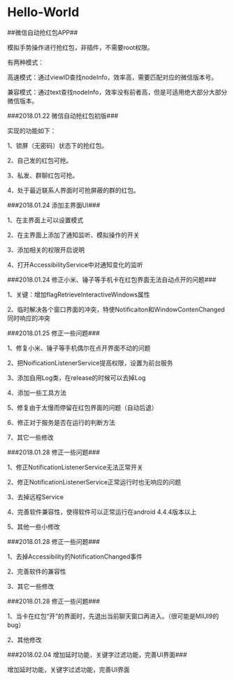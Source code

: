 # Hello-World

##微信自动抢红包APP##


模拟手势操作进行抢红包，非插件，不需要root权限。


有两种模式：

高速模式：通过viewID查找nodeInfo，效率高，需要匹配对应的微信版本号。

兼容模式：通过text查找nodeInfo，效率没有前者高，但是可适用绝大部分大部分微信版本。



###2018.01.22    微信自动抢红包初版###

实现的功能如下：

1、锁屏（无密码）状态下的抢红包。

2、自己发的红包可抢。

3、私发、群聊红包可抢。

4、处于最近联系人界面时可抢屏蔽的群的红包。


###2018.01.24    添加主界面UI###

1、在主界面上可以设置模式

2、在主界面上添加了通知监听、模拟操作的开关

3、添加相关的权限开启说明

4、打开AccessibilityService中对通知变化的监听


###2018.01.24    修正小米、锤子等手机卡在红包界面无法自动点开的问题###

1、关键：增加flagRetrieveInteractiveWindows属性

2、临时解决各个窗口界面的冲突，特使Notificaiton和WindowContenChanged同时响应的冲突


###2018.01.25    修正一些问题###

1、修复小米、锤子等手机偶尔在点开界面不动的问题

2、把NoificationListenerService提高权限，设置为前台服务

3、添加自用Log类，在release的时候可以去掉Log

4、添加一些工具方法

5、修复由于太慢而停留在红包界面的问题（自动后退）

6、修正对于服务是否在运行的判断方法

7、其它一些修改


###2018.01.28    修正一些问题###

1、修正NotificationListenerService无法正常开关

2、修正NotificationListenerService正常运行时也无响应的问题

3、去掉远程Service

4、完善软件兼容性，使得软件可以正常运行在android 4.4.4版本以上

5、其他一些小修改


###2018.01.28    修正一些问题###

1、去掉Accessibility的NotificationChanged事件

2、完善软件的兼容性

3、其它一些修改


###2018.01.28    修正一些问题###

1、当卡在红包“开”的界面时，先退出当前聊天窗口再进入。（很可能是MIUI9的bug）

2、其他修改


###2018.02.04    增加延时功能，关键字过滤功能，完善UI界面###

增加延时功能，关键字过滤功能，完善UI界面
